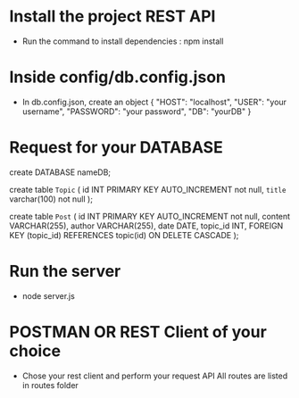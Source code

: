 # Install the project REST API

  - Run the command to install dependencies : npm install 

# Inside config/db.config.json

  - In db.config.json, create an object 
{
  "HOST": "localhost",
  "USER": "your username",
  "PASSWORD": "your password",
  "DB": "yourDB"
}

# Request for your DATABASE

create DATABASE nameDB;

create table `Topic` (
   id INT PRIMARY KEY AUTO_INCREMENT not null,
  `title` varchar(100) not null
);

create table `Post` (
  id INT PRIMARY KEY AUTO_INCREMENT not null,
  content VARCHAR(255),
  author VARCHAR(255),
  date DATE,
  topic_id INT,
  FOREIGN KEY (topic_id) REFERENCES topic(id) ON DELETE CASCADE
);

# Run the server

- node server.js

# POSTMAN OR REST Client of your choice

- Chose your rest client and perform your request API 
  All routes are listed in routes folder